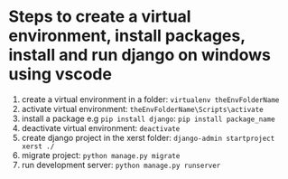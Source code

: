 # Steps to create a virtual environment, install packages, install and run django on windows using vscode

1. create a virtual environment in a folder: `virtualenv theEnvFolderName`
2. activate virtual environment: `theEnvFolderName\Scripts\activate`
3. install a package e.g `pip install django`: `pip install package_name`
4. deactivate virtual environment: `deactivate`
5. create django project in the xerst folder: `django-admin startproject xerst ./`
6. migrate project: `python manage.py migrate`
7. run development server: `python manage.py runserver`

